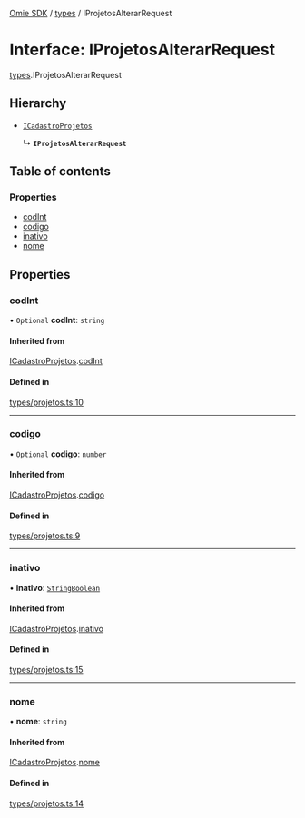 [Omie SDK](../README.md) / [types](../modules/types.md) / IProjetosAlterarRequest

# Interface: IProjetosAlterarRequest

[types](../modules/types.md).IProjetosAlterarRequest

## Hierarchy

- [`ICadastroProjetos`](types.ICadastroProjetos.md)

  ↳ **`IProjetosAlterarRequest`**

## Table of contents

### Properties

- [codInt](types.IProjetosAlterarRequest.md#codint)
- [codigo](types.IProjetosAlterarRequest.md#codigo)
- [inativo](types.IProjetosAlterarRequest.md#inativo)
- [nome](types.IProjetosAlterarRequest.md#nome)

## Properties

### codInt

• `Optional` **codInt**: `string`

#### Inherited from

[ICadastroProjetos](types.ICadastroProjetos.md).[codInt](types.ICadastroProjetos.md#codint)

#### Defined in

[types/projetos.ts:10](https://github.com/lucas-bogos/omie-sdk/blob/96c014c/src/types/projetos.ts#L10)

___

### codigo

• `Optional` **codigo**: `number`

#### Inherited from

[ICadastroProjetos](types.ICadastroProjetos.md).[codigo](types.ICadastroProjetos.md#codigo)

#### Defined in

[types/projetos.ts:9](https://github.com/lucas-bogos/omie-sdk/blob/96c014c/src/types/projetos.ts#L9)

___

### inativo

• **inativo**: [`StringBoolean`](../modules/types.md#stringboolean)

#### Inherited from

[ICadastroProjetos](types.ICadastroProjetos.md).[inativo](types.ICadastroProjetos.md#inativo)

#### Defined in

[types/projetos.ts:15](https://github.com/lucas-bogos/omie-sdk/blob/96c014c/src/types/projetos.ts#L15)

___

### nome

• **nome**: `string`

#### Inherited from

[ICadastroProjetos](types.ICadastroProjetos.md).[nome](types.ICadastroProjetos.md#nome)

#### Defined in

[types/projetos.ts:14](https://github.com/lucas-bogos/omie-sdk/blob/96c014c/src/types/projetos.ts#L14)
